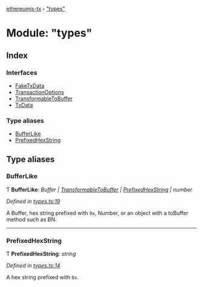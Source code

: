 [ethereumjs-tx](../README.md) › ["types"](_types_.md)

# Module: "types"

## Index

### Interfaces

* [FakeTxData](../interfaces/_types_.faketxdata.md)
* [TransactionOptions](../interfaces/_types_.transactionoptions.md)
* [TransformableToBuffer](../interfaces/_types_.transformabletobuffer.md)
* [TxData](../interfaces/_types_.txdata.md)

### Type aliases

* [BufferLike](_types_.md#bufferlike)
* [PrefixedHexString](_types_.md#prefixedhexstring)

## Type aliases

###  BufferLike

Ƭ **BufferLike**: *Buffer | [TransformableToBuffer](../interfaces/_index_.transformabletobuffer.md) | [PrefixedHexString](_types_.md#prefixedhexstring) | number*

*Defined in [types.ts:19](https://github.com/ethereumjs/ethereumjs-vm/blob/master/packages/tx/src/types.ts#L19)*

A Buffer, hex string prefixed with `0x`, Number, or an object with a toBuffer method such as BN.

___

###  PrefixedHexString

Ƭ **PrefixedHexString**: *string*

*Defined in [types.ts:14](https://github.com/ethereumjs/ethereumjs-vm/blob/master/packages/tx/src/types.ts#L14)*

A hex string prefixed with `0x`.
